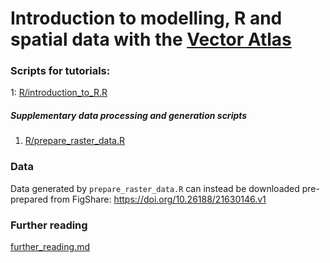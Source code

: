
<!-- README.md is generated from README.Rmd. Please edit that file -->

# Introduction to modelling, R and spatial data with the [Vector Atlas](www.vectoratlas.icipe.org)

<!-- badges: start -->
<!-- badges: end -->

### Scripts for tutorials:

1: [R/introduction_to_R.R]()

##### Supplementary data processing and generation scripts

1.  [R/prepare_raster_data.R]()

### Data

Data generated by `prepare_raster_data.R` can instead be downloaded
pre-prepared from FigShare: <https://doi.org/10.26188/21630146.v1>

### Further reading

[further_reading.md]()

